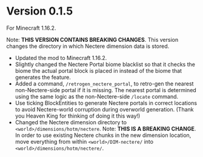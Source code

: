 # Version 0.1.5
For Minecraft 1.16.2.

Note: **THIS VERSION CONTAINS BREAKING CHANGES**. This version changes the directory in which Nectere dimension data is
stored.

* Updated the mod to Minecraft 1.16.2.
* Slightly changed the Nectere Portal biome blacklist so that it checks the biome the actual portal block is placed in
  instead of the biome that generates the feature.
* Added a command, `/retrogen_nectere_portal`, to retro-gen the nearest non-Nectere-side portal if it is missing. The
  nearest portal is determined using the same logic as the non-Nectere-side `/locate` command.
* Use ticking BlockEntities to generate Nectere portals in correct locations to avoid Nectere-world corruption during
  overworld generation.
  (Thank you Heaven King for thinking of doing it this way!)
* Changed the Nectere dimension directory to `<world>/dimensions/hotm/nectere`. Note: **THIS IS A BREAKING CHANGE**. In
  order to use existing Nectere chunks in the new dimension location, move everything from within
  `<world>/DIM-nectere/` into `<world>/dimensions/hotm/nectere/`.
